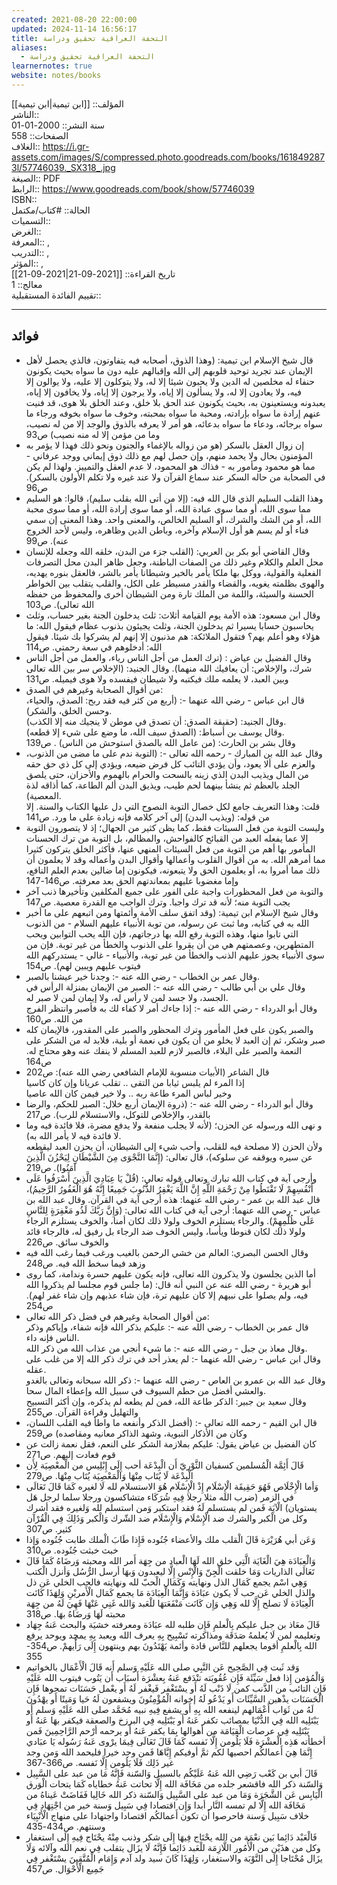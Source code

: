 ```yaml
---
created: 2021-08-20 22:00:00
updated: 2024-11-14 16:56:17
title: التحفة العراقية تحقيق ودراسة
aliases:
  - التحفة العراقية تحقيق ودراسة
learnernotes: true
website: notes/books
---
```


المؤلف:: [[ابن تيمية|ابن تيمية]]  
الناشر::  
سنة النشر:: 2000-01-01  
الصفحات:: 558  
الغلاف:: <https://i.gr-assets.com/images/S/compressed.photo.goodreads.com/books/1618492873l/57746039._SX318_.jpg>  
الصيغة:: PDF  
الرابط:: <https://www.goodreads.com/book/show/57746039>  
ISBN::  
الحالة:: #كتاب/مكتمل  
التسميات::  
الغرض::  
المعرفة:: ,  
التدريب:: ,  
المؤثر:: ,  
تاريخ القراءة:: [[2021-09-21|2021-09-21]]  
معالج:: 1  
تقييم الفائدة المستقبلية::

---

## فوائد

- قال شيخ الإسلام ابن تيمية: (وهذا الذوق، أصحابه فيه يتفاوتون، فالذي يحصل لأهل الإيمان عند تجرید توحيد قلوبهم إلى الله وإقبالهم عليه دون ما سواه بحيث يكونون حنفاء له مخلصين له الدين ولا يحبون شيئا إلا له، ولا يتوكلون إلا عليه، ولا يوالون إلا فيه، ولا يعادون إلا له، ولا يسألون إلا إياه، ولا يرجون إلا إياه، ولا يخافون إلا إياه، يعبدونه ويستعينون به، بحيث يكونون عند الحق بلا خلق، وعند الخلق بلا هوى، قد فنيت عنهم إرادة ما سواه بإرادته، ومحبة ما سواه بمحبته، وخوف ما سواه بخوفه ورجاء ما سواه برجائه، ودعاء ما سواه بدعائه، هو أمر لا يعرفه بالذوق والوجد إلا من له نصيب، وما من مؤمن إلا له منه نصيب) ص93
- إن زوال العقل بالسكر (هو من زواله بالإغماء والجنون ونحو ذلك فهذا لا يؤمر به المؤمنون بحال ولا يحمد منهم، وإن حصل لهم مع ذلك ذوق إيماني ووجد عرفاني - مما هو محمود ومأمور به - فذاك هو المحمود، لا عدم العقل والتمييز. ولهذا لم يكن في الصحابة من حاله السكر عند سماع القرآن ولا عند غيره ولا تكلم الأولون بالسكر). ص96
- وهذا القلب السليم الذي قال الله فيه: (إلا من أتى الله بقلب سليم)، قالوا: هو السليم مما سوى الله، أو مما سوى عبادة الله، أو مما سوی إرادة الله، أو مما سوى محبة الله، أو من الشك والشرك، أو السليم الخالص، والمعنى واحد. وهذا المعنى إن سمي فناء أو لم يسم هو أول الإسلام وآخره، وباطن الدين وظاهره، وليس لأحد الخروج عنه). ص99
- وقال القاضي أبو بكر بن العربي: (القلب جزء من البدن، خلقه الله وجعله للإنسان محل العلم والكلام وغير ذلك من الصفات الباطنة، وجعل ظاهر البدن محل التصرفات الفعلية والقولية، ووكل بها ملكا يأمر بالخير وشیطانا يأمر بالشر، فالعقل بنوره يهديه، والهوى بظلمته يغويه، والقضاء والقدر مسيطر على الكل، والقلب يتقلب بين الخواطر الحسنة والسيئة، واللمة من الملك تارة ومن الشيطان أخرى والمحفوظ من حفظه الله تعالی). ص103
- وقال ابن مسعود: هذه الأمة يوم القيامة أثلاث: ثلث يدخلون الجنة بغير حساب، وثلث يحاسبون حسابا يسيرا ثم يدخلون الجنة، وثلث يجيئون بذنوب عظام فيقول الله: ما هؤلاء وهو أعلم بهم؟ فتقول الملائكة: هم مذنبون إلا إنهم لم يشركوا بك شيئا. فيقول الله: أدخلوهم في سعة رحمتي. ص114
- وقال الفضيل بن عياض : (ترك العمل من أجل الناس ریاء، والعمل من أجل الناس شرك، والإخلاص: أن يعافيك الله منهما). وقال الجنيد: (الإخلاص سر بين الله تعالى وبين العبد، لا يعلمه ملك فيكتبه ولا شيطان فيفسده ولا هوى فيميله. ص131
- من أقوال الصحابة وغيرهم في الصدق:  
  قال ابن عباس - رضي الله عنهما -: (أربع من كثر فيه فقد ربح: الصدق، والحياء، وحسن الخلق، والشكر).  
  وقال الجنيد: (حقيقة الصدق: أن تصدق في موطن لا ينجيك منه إلا الكذب).  
  وقال يوسف بن أسباط: (الصدق سیف الله، ما وضع على شيء إلا قطعه).  
  وقال بشر بن الحارث: (من عامل الله بالصدق استوحش من الناس) . ص139
- وقال عبد الله بن المبارك - رحمه الله تعالى -: (التوبة ندم على ما مضى من الذنوب، والعزم على ألا يعود، وأن يؤدي التائب كل فرض ضيعه، ويؤدي إلى كل ذي حق حقه من المال ويذيب البدن الذي زينه بالسحت والحرام بالهموم والأحزان، حتى يلصق الجلد بالعظم ثم ينشأ بينهما لحم طيب، ويذيق البدن ألم الطاعة، كما أذاقه لذة المعصية).  
  قلت: وهذا التعريف جامع لكل خصال التوبة النصوح التي دل عليها الكتاب والسنة. إلا من قوله: (ويذيب البدن) إلى آخر كلامه فإنه زيادة على ما ورد. ص141
- وليست التوبة من فعل السيئات فقط، كما يظن كثير من الجهال؛ إذ لا يتصورون التوبة إلا عما يفعله العبد من القبائح کالفواحش، والمظالم، بل التوبة من ترك الحسنات المأمور بها أهم من التوبة من فعل السيئات المنهي عنها، فأكثر الخلق يتركون كثيرا مما أمرهم الله. به من أقوال القلوب وأعمالها وأقوال البدن وأعماله وقد لا يعلمون أن ذلك مما أمروا به، أو يعلمون الحق ولا يتبعونه، فيكونون إما ضالين بعدم العلم النافع، وإما مغضوبا عليهم بمعاندتهم الحق بعد معرفته. ص146-147
- والتوبة من فعل المحظورات واجبة على الفور على جميع المكلفين وتأخيرها ذنب آخر يجب التوبة منه؛ لأنه قد ترك واجبا. وترك الواجب مع القدرة معصية. ص147
- وقال شيخ الإسلام ابن تيمية: (وقد اتفق سلف الأمة وأئمتها ومن اتبعهم على ما أخبر الله به في كتابه، وما ثبت عن رسوله، من توبة الأنبياء عليهم السلام - من الذنوب التي تابوا منها، وهذه التوبة رفع الله بها درجاتهم، فإن الله يحب التوابين ويحب المتطهرين، وعصمتهم هي من أن يقروا على الذنوب والخطأ من غير توبة. فإن من سوى الأنبياء يجوز عليهم الذنب والخطأ من غير توبة، والأنبياء - غالي - يستدركهم الله فیتوب عليهم ويبين لهم). ص154
- وقال عمر بن الخطاب - رضي الله عنه -: وجدنا خير عيشنا بالصبر.  
  وقال علي بن أبي طالب - رضي الله عنه -: الصبر من الإيمان بمنزلة الرأس في الجسد، ولا جسد لمن لا رأس له، ولا إيمان لمن لا صبر له.  
  وقال أبو الدرداء - رضي الله عنه -: إذا جاءك أمر لا كفاء لك به فأصبر وانتظر الفرج من الله. ص160
- والصبر يكون على فعل المأمور وترك المحظور والصبر على المقدور، فالإيمان كله صبر وشکر، ثم إن العبد لا يخلو من أن يكون في نعمة أو بلية، فلابد له من الشكر على النعمة والصبر على البلاء، فالصبر لازم للعبد المسلم لا ينفك عنه وهو محتاج له. ص164
- قال الشاعر (اﻷبيات منسوبة للإمام الشافعي رضي الله عنه): ص202  
  إذا المرء لم يلبس ثيابا من التقى .. تقلب عريانا وإن كان كاسيا  
  وخیر لباس المرء طاعة ربه .. ولا خير فيمن كان الله عاصيا
- وقال أبو الدرداء - رضي الله عنه -: (ذروة الإيمان أربع خلال: الصبر للحكم، والرضا بالقدر، والإخلاص للتوكل، والاستسلام للرب). ص217
- و نهى الله ورسوله عن الحزن؛ (لأنه لا يجلب منفعة ولا يدفع مضرة، فلا فائدة فيه وما لا فائدة فيه لا يأمر الله به).  
  ولأن الحزن (لا مصلحة فيه للقلب، وأحب شيء إلى الشيطان، أن يحزن العبد ليقطعه عن سيره ويوقفه عن سلوكه)، قال تعالى: (إِنَّمَا النَّجْوَى مِنَ الشَّيْطَانِ لِيَحْزُنَ الَّذِينَ آمَنُوا). ص219
- وأرجی آية في كتاب الله تبارك وتعالى قوله تعالى: (قُلْ يَا عِبَادِيَ الَّذِينَ أَسْرَفُوا عَلَى أَنْفُسِهِمْ لَا تَقْنَطُوا مِنْ رَحْمَةِ اللَّهِ إِنَّ اللَّهَ يَغْفِرُ الذُّنُوبَ جَمِيعًا إِنَّهُ هُوَ الْغَفُورُ الرَّحِيمُ)، قال عبد الله بن عمر - رضي الله عنهما: هذه أرجی آية في القرآن. وقال عبد الله بن عباس - رضي الله عنهما: أرجی آية في كتاب الله تعالى: (وَإِنَّ رَبَّكَ لَذُو مَغْفِرَةٍ لِلنَّاسِ عَلَى ظُلْمِهِمْ). والرجاء يستلزم الخوف ولولا ذلك لكان أمنا، والخوف يستلزم الرجاء ولولا ذلك لكان قنوطا ويأسا، وليس الخوف ضد الرجاء بل رفيق له، فالرجاء قائد والخوف سائق. ص226
- وقال الحسن البصري: العالم من خشي الرحمن بالغيب ورغب فيما رغب الله فيه وزهد فيما سخط الله فيه. ص248
- أما الذين يجلسون ولا يذكرون الله تعالى، فإنه يكون عليهم حسرة وندامة، كما روى أبو هريرة - رضي الله عنه عن النبي أنه قال: (ما جلس قوم مجلسا لم يذكروا الله فيه، ولم يصلوا على نبيهم إلا كان عليهم ترة، فإن شاء عذبهم وإن شاء غفر لهم). ص254
- من أقوال الصحابة وغيرهم في فضل ذكر الله تعالی:  
  قال عمر بن الخطاب - رضي الله عنه -: عليكم بذكر الله فإنه شفاء، وإياكم وذكر الناس فإنه داء.  
  وقال معاذ بن جبل - رضي الله عنه -: ما شيء أنجي من عذاب الله من ذكر الله.  
  وقال ابن عباس - رضي الله عنهما -: لم يعذر أحد في ترك ذكر الله إلا من غلب على عقله.  
  وقال عبد الله بن عمرو بن العاص - رضي الله عنهما -: ذكر الله سبحانه وتعالى بالغدو والعشي أفضل من حطم السيوف في سبيل الله وإعطاء المال سحا.  
  وقال سعيد بن جبير: الذكر طاعة الله، فمن لم يطعه لم يذكره، وإن أكثر التسبيح والتهليل وقراءة القرآن. ص255
- قال ابن القيم - رحمه الله تعالى -: (أفضل الذكر وأنفعه ما واطأ فيه القلب اللسان، وكان من الأذكار النبوية، وشهد الذاكر معانيه ومقاصده) ص259
- كان الفضيل بن عياض يقول: عليكم بملازمة الشكر على النعم، فقل نعمة زالت عن قوم فعادت إليهم. ص271
- قَالَ أَئِمَّة الْمُسلمين كسفيان الثَّوْريّ أَن الْبِدْعَة أحب إِلَى إِبْلِيس من الْمعْصِيَة لِأَن الْبِدْعَة لَا يُتَاب مِنْهَا وَالْمَعْصِيَة يُتَاب مِنْهَا. ص279
- وَأما الْإِخْلَاص فَهُوَ حَقِيقَة الْإِسْلَام إِذْ الْإِسْلَام هُوَ الاستسلام لله لَا لغيره كَمَا قَالَ تَعَالَى في الزمر (ضرب الله مثلا رجلا فِيهِ شُرَكَاء متشاكسون ورجلا سلما لرجل هَل يستويان) الْآيَة فَمن لم يستسلم لَهُ فقد استكبر وَمن استسلم لله وَلغيره فقد أشرك وكل من الْكبر والشرك ضد الْإِسْلَام وَالْإِسْلَام ضد الشّرك وَالْكبر وَذَلِكَ فِي الْقُرْآن كثير. ص307
- وَعَن أبي هُرَيْرَة قَالَ الْقلب ملك والأعضاء جُنُوده فَإِذا طَابَ الْملك طابت جُنُوده وَإِذا خبث خبثت جُنُوده. ص310
- وَالْعِبَادَة هِيَ الْغَايَة الَّتِي خلق الله لَهَا الْعباد من جِهَة أَمر الله ومحبته وَرضَاهُ كَمَا قَالَ تَعَالَى الذاريات وَمَا خلقت الْجِنّ وَالْإِنْس إِلَّا ليعبدون وَبهَا أرسل الرُّسُل وَأنزل الْكتب وَهِي اسْم يجمع كَمَال الذل ونهايته وَكَمَال الْحبّ لله ونهايته فالحب الخلي عَن ذل والذل الخلي عَن حب لَا يكون عبَادَة وَإِنَّمَا الْعِبَادَة مَا يجمع كَمَال الْأَمريْنِ وَلِهَذَا كَانَت الْعِبَادَة لَا تصلح إِلَّا لله وَهِي وَإِن كَانَت مَنْفَعَتهَا للْعَبد وَالله غَنِي عَنْهَا فَهِيَ لَهُ من جِهَة محبته لَهَا وَرضَاهُ بهَا. ص318
- قَالَ معَاذ بن جبل عليكم بِالْعلمِ فَإِن طلبه لله عبَادَة ومعرفته خشيَة والبحث عَنهُ جِهَاد وتعليمه لمن لَا يُعلمهُ صَدَقَة ومذاكرته تَسْبِيح بِهِ يعرف الله ويعبد بِهِ يمجد ويوحد يرفع الله بِالْعلمِ أقوما يجعلهم للنَّاس قادة وأئمة يَهْتَدُونَ بهم وينتهون إِلَى رَأْيهمْ. ص354-355
- وَقد ثَبت فِي الصَّحِيح عَن النَّبِي صلى الله عَلَيْهِ وَسلم أَنه قَالَ الْأَعْمَال بالخواتيم وَالْمُؤمن إِذا فعل سَيِّئَة فَإِن عُقُوبَته تنْدَفع عَنهُ بِعشْرَة أَسبَاب أَن يَتُوب فيتوب الله عَلَيْهِ فَإِن التائب من الذَّنب كمن لَا ذَنْب لَهُ أَو يسْتَغْفر فَيغْفر لَهُ أَو يعْمل حَسَنَات تمحوها فَإِن الْحَسَنَات يذْهبن السَّيِّئَات أَو يَدْعُو لَهُ إخوانه الْمُؤْمِنُونَ ويشفعون لَهُ حَيا وَمَيتًا أَو يهْدُونَ لَهُ من ثَوَاب أَعْمَالهم لينفعه الله بِهِ أَو يشفع فِيهِ نبيه مُحَمَّد صلى الله عَلَيْهِ وَسلم أَو يَبْتَلِيه الله فِي الدُّنْيَا بمصائب تكفر عَنهُ أَو يَبْتَلِيه فِي البرزخ والصعقة فيكفر بهَا عَنهُ أَو يَبْتَلِيه فِي عرصات الْقِيَامَة من أهوالها بِمَا يكفر عَنهُ أَو يرحمه أرْحم الرَّاحِمِينَ فَمن أخطأته هَذِه الْعشْرَة فَلَا يَلُومن إِلَّا نَفسه كَمَا قَالَ تَعَالَى فِيمَا يرْوى عَنهُ رَسُوله يَا عبَادي إِنَّمَا هِيَ أَعمالكُم احصيها لكم ثمَّ أوفيكم إِيَّاهَا فَمن وجد خيرا فليحمد الله وَمن وجد غير ذَلِك فَلَا يَلُومن إِلَّا نَفسه. ص366-367
- قَالَ أبي بن كَعْب رَضِي الله عَنهُ عَلَيْكُم بالسبيل وَالسّنة فَإِنَّهُ مَا من عبد على السَّبِيل وَالسّنة ذكر الله فاقشعر جلده من مَخَافَة الله إِلَّا تحاتت عَنهُ خطاياه كَمَا يتحات الْوَرق الْيَابِس عَن الشَّجَرَة وَمَا من عبد على السَّبِيل وَالسّنة ذكر الله خَالِيا فَفَاضَتْ عَيناهُ من مَخَافَة الله إِلَّا لم تمسه النَّار أبدا وَإِن اقتصادا فِي سَبِيل وَسنة خير من اجْتِهَاد فِي خلاف سَبِيل وَسنة فاحرصوا أَن تكون أَعمالكُم اقتصادا واجتهادا على منهاج الْأَنْبِيَاء وسنتهم. ص434-435
- فَالْعَبْد دَائِما بَين نعْمَة من الله يحْتَاج فِيهَا إِلَى شكر وذنب مِنْهُ يحْتَاج فِيهِ إِلَى استغفار وكل من هذَيْن من الْأُمُور اللَّازِمَة للْعَبد دَائِما فَإِنَّهُ لَا يزَال يتقلب فِي نعم الله وآلائه وَلَا يزَال مُحْتَاجا إِلَى التَّوْبَة والاستغفار، وَلِهَذَا كَانَ سيد ولد آدم وَإِمَام الْمُتَّقِينَ يسْتَغْفر فِي جَمِيع الْأَحْوَال. ص457
